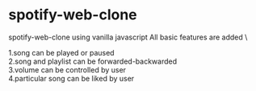 # spotify-web-clone
spotify-web-clone using vanilla javascript 
All basic features are added \

1.song can be played or paused \
2.song and playlist can be forwarded-backwarded \
3.volume can be controlled by user \
4.particular song can be liked by user 
